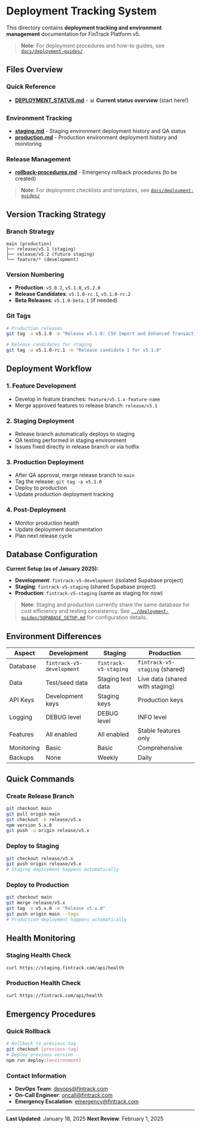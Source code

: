 # Deployment Tracking System

This directory contains **deployment tracking and environment management** documentation for FinTrack Platform v5.

> **Note**: For deployment procedures and how-to guides, see [`docs/deployment-guides/`](../deployment-guides/README.md)

## Files Overview

### Quick Reference
- **[DEPLOYMENT_STATUS.md](./DEPLOYMENT_STATUS.md)** - 📊 **Current status overview** (start here!)

### Environment Tracking
- **[staging.md](./staging.md)** - Staging environment deployment history and QA status
- **[production.md](./production.md)** - Production environment deployment history and monitoring

### Release Management
- **[rollback-procedures.md](./rollback-procedures.md)** - Emergency rollback procedures (to be created)

> **Note**: For deployment checklists and templates, see [`docs/deployment-guides/`](../deployment-guides/README.md)

## Version Tracking Strategy

### Branch Strategy
```
main (production)
├── release/v5.1 (staging)
├── release/v5.2 (future staging)
└── feature/* (development)
```

### Version Numbering
- **Production**: `v5.0.2`, `v5.1.0`, `v5.2.0`
- **Release Candidates**: `v5.1.0-rc.1`, `v5.1.0-rc.2`
- **Beta Releases**: `v5.1.0-beta.1` (if needed)

### Git Tags
```bash
# Production releases
git tag -a v5.1.0 -m "Release v5.1.0: CSV Import and Enhanced Transactions"

# Release candidates for staging
git tag -a v5.1.0-rc.1 -m "Release candidate 1 for v5.1.0"
```

## Deployment Workflow

### 1. Feature Development
- Develop in feature branches: `feature/v5.1.x-feature-name`
- Merge approved features to release branch: `release/v5.1`

### 2. Staging Deployment
- Release branch automatically deploys to staging
- QA testing performed in staging environment
- Issues fixed directly in release branch or via hotfix

### 3. Production Deployment
- After QA approval, merge release branch to `main`
- Tag the release: `git tag -a v5.1.0`
- Deploy to production
- Update production deployment tracking

### 4. Post-Deployment
- Monitor production health
- Update deployment documentation
- Plan next release cycle

## Database Configuration

**Current Setup (as of January 2025):**
- **Development**: `fintrack-v5-development` (isolated Supabase project)
- **Staging**: `fintrack-v5-staging` (shared Supabase project)
- **Production**: `fintrack-v5-staging` (same as staging for now)

> **Note**: Staging and production currently share the same database for cost efficiency and testing consistency. See [`../deployment-guides/SUPABASE_SETUP.md`](../deployment-guides/SUPABASE_SETUP.md) for configuration details.

## Environment Differences

| Aspect | Development | Staging | Production |
|--------|-------------|---------|------------|
| Database | `fintrack-v5-development` | `fintrack-v5-staging` | `fintrack-v5-staging` (shared) |
| Data | Test/seed data | Staging test data | Live data (shared with staging) |
| API Keys | Development keys | Staging keys | Production keys |
| Logging | DEBUG level | DEBUG level | INFO level |
| Features | All enabled | All enabled | Stable features only |
| Monitoring | Basic | Basic | Comprehensive |
| Backups | None | Weekly | Daily |

## Quick Commands

### Create Release Branch
```bash
git checkout main
git pull origin main
git checkout -b release/v5.x
npm version 5.x.0
git push -u origin release/v5.x
```

### Deploy to Staging
```bash
git checkout release/v5.x
git push origin release/v5.x
# Staging deployment happens automatically
```

### Deploy to Production
```bash
git checkout main
git merge release/v5.x
git tag -a v5.x.0 -m "Release v5.x.0"
git push origin main --tags
# Production deployment happens automatically
```

## Health Monitoring

### Staging Health Check
```bash
curl https://staging.fintrack.com/api/health
```

### Production Health Check
```bash
curl https://fintrack.com/api/health
```

## Emergency Procedures

### Quick Rollback
```bash
# Rollback to previous tag
git checkout [previous-tag]
# Deploy previous version
npm run deploy:[environment]
```

### Contact Information
- **DevOps Team**: devops@fintrack.com
- **On-Call Engineer**: oncall@fintrack.com
- **Emergency Escalation**: emergency@fintrack.com

---

**Last Updated**: January 18, 2025
**Next Review**: February 1, 2025
